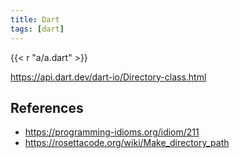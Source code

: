 ```yaml
---
title: Dart
tags: [dart]
---
```


{{< r "a/a.dart" >}}

<https://api.dart.dev/dart-io/Directory-class.html>

## References

- <https://programming-idioms.org/idiom/211>
- <https://rosettacode.org/wiki/Make_directory_path>
